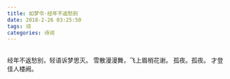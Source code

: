 ```yaml
---
title: 如梦令·经年不返愁别
date: 2018-2-26 03:25:50
tags: 词
categories: 诗词
---
```


<br>经年不返愁别，轻语诉梦思灭。 
雪散漫漫舞，飞上眉梢花谢。
孤夜。孤夜。
才登佳人楼阙。
